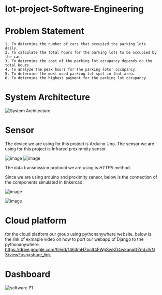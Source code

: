 # Iot-project-Software-Engineering

# Problem Statement
	1. To determine the number of cars that occupied the parking lots daily.
	2. To calculate the total hours for the parking lots to be occupied by the car.
	3. To determine the cost of the parking lot occupancy depends on the total hours.
	4. To analyze the peak hours for the parking lots' occupancy.
	5. To determine the most used parking lot spot in that area.
	6. To determine the highest payment for the parking lot occupancy.



# System Architecture
![System Architecture](https://user-images.githubusercontent.com/117339094/204296850-0b191711-81d1-4c14-9980-3796b95f30fd.png)



# Sensor
The device we are using for this project is Arduino Uno. 
The sensor we are using for this project is Infrared proximmity sensor.


![image](https://user-images.githubusercontent.com/116787176/204153725-710ceee2-9832-455d-a9f7-1885dfe66ed4.png)
![image](https://user-images.githubusercontent.com/116787176/204225630-ce5cb295-0ca2-4510-b205-b2f499ab8000.png)


The data transmission protocol we are using is *HTTPS* method.

Since we are using arduino and proximity sensor, below is the connection of the components simulated in tinkercad.

![image](https://user-images.githubusercontent.com/116787176/204297892-dcc62592-4acc-4bc6-a053-2ca73407974d.png)


![image](https://user-images.githubusercontent.com/116787176/204154138-eab5658d-d5db-4289-80ce-cdceac6d8a99.png)

# Cloud platform
for the cloud platform our group using pythonanywhere website.
below is the link of exmaple video on how to port our webapp of Django to the pythonanywhere.
https://drive.google.com/file/d/1463mHZoolt4EWgSwKD4wkapqGZmLdVN3/view?usp=share_link

# Dashboard
![software P1](https://user-images.githubusercontent.com/117339094/204979123-7a427b71-1e67-467b-96fe-9f961497fcc3.png)



	












